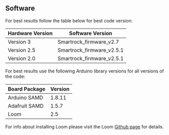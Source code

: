 ## Software

For best results follow the table below for best code version:

Hardware Version | Software Version
------- | -------
Version 3 | Smartrock_firmware_v2.7
Version 2.5 | Smartrock_firmware_v2.5.1
Version 2.0 | Smartrock_firmware_v2.5.1

For best results use the following Arduino library versions for all versions of the code:

Board Package | Version
------ | ------
Arduino SAMD | 1.8.11
Adafruit SAMD | 1.5.7
Loom | 2.5

For info about installing Loom please visit the Loom [Github page](https://github.com/OPEnSLab-OSU/Loom) for details.
